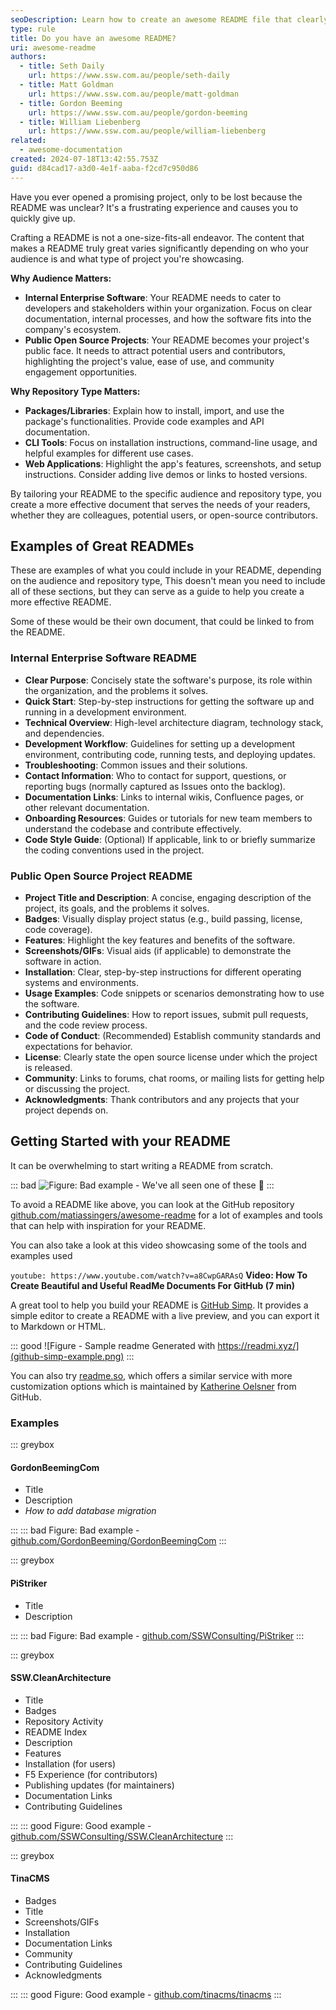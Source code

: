 ```yaml
---
seoDescription: Learn how to create an awesome README file that clearly communicates your project's purpose, setup instructions, and usage guidelines.
type: rule
title: Do you have an awesome README?
uri: awesome-readme
authors:
  - title: Seth Daily
    url: https://www.ssw.com.au/people/seth-daily
  - title: Matt Goldman
    url: https://www.ssw.com.au/people/matt-goldman
  - title: Gordon Beeming
    url: https://www.ssw.com.au/people/gordon-beeming
  - title: William Liebenberg
    url: https://www.ssw.com.au/people/william-liebenberg
related:
  - awesome-documentation
created: 2024-07-18T13:42:55.753Z
guid: d84cad17-a3d0-4e1f-aaba-f2cd7c950d86
---
```


Have you ever opened a promising project, only to be lost because the README was unclear? It's a frustrating experience and causes you to quickly give up.

Crafting a README is not a one-size-fits-all endeavor. The content that makes a README truly great varies significantly depending on who your audience is and what type of project you're showcasing.

<!--endintro-->

**Why Audience Matters:**

- **Internal Enterprise Software**: Your README needs to cater to developers and stakeholders within your organization. Focus on clear documentation, internal processes, and how the software fits into the company's ecosystem.
- **Public Open Source Projects**: Your README becomes your project's public face. It needs to attract potential users and contributors, highlighting the project's value, ease of use, and community engagement opportunities.

**Why Repository Type Matters:**

- **Packages/Libraries**: Explain how to install, import, and use the package's functionalities. Provide code examples and API documentation.
- **CLI Tools**: Focus on installation instructions, command-line usage, and helpful examples for different use cases.
- **Web Applications**: Highlight the app's features, screenshots, and setup instructions. Consider adding live demos or links to hosted versions.

By tailoring your README to the specific audience and repository type, you create a more effective document that serves the needs of your readers, whether they are colleagues, potential users, or open-source contributors.

## Examples of Great READMEs

These are examples of what you could include in your README, depending on the audience and repository type, This doesn't mean you need to include all of these sections, but they can serve as a guide to help you create a more effective README.

Some of these would be their own document, that could be linked to from the README.

### Internal Enterprise Software README

- **Clear Purpose**: Concisely state the software's purpose, its role within the organization, and the problems it solves.
- **Quick Start**: Step-by-step instructions for getting the software up and running in a development environment.
- **Technical Overview**: High-level architecture diagram, technology stack, and dependencies.
- **Development Workflow**: Guidelines for setting up a development environment, contributing code, running tests, and deploying updates.
- **Troubleshooting**: Common issues and their solutions.
- **Contact Information**: Who to contact for support, questions, or reporting bugs (normally captured as Issues onto the backlog).
- **Documentation Links**: Links to internal wikis, Confluence pages, or other relevant documentation.
- **Onboarding Resources**: Guides or tutorials for new team members to understand the codebase and contribute effectively.
- **Code Style Guide**: (Optional) If applicable, link to or briefly summarize the coding conventions used in the project.

### Public Open Source Project README

- **Project Title and Description**: A concise, engaging description of the project, its goals, and the problems it solves.
- **Badges**: Visually display project status (e.g., build passing, license, code coverage).
- **Features**: Highlight the key features and benefits of the software.
- **Screenshots/GIFs**: Visual aids (if applicable) to demonstrate the software in action.
- **Installation**: Clear, step-by-step instructions for different operating systems and environments.
- **Usage Examples**: Code snippets or scenarios demonstrating how to use the software.
- **Contributing Guidelines**: How to report issues, submit pull requests, and the code review process.
- **Code of Conduct**: (Recommended) Establish community standards and expectations for behavior.
- **License**: Clearly state the open source license under which the project is released.
- **Community**: Links to forums, chat rooms, or mailing lists for getting help or discussing the project.
- **Acknowledgments**: Thank contributors and any projects that your project depends on.

## Getting Started with your README

It can be overwhelming to start writing a README from scratch.

::: bad
![Figure: Bad example - We've all seen one of these 🤮](readme-bad.jpg)
:::

To avoid a README like above, you can look at the GitHub repository [github.com/matiassingers/awesome-readme](https://github.com/matiassingers/awesome-readme) for a lot of examples and tools that can help with inspiration for your README.

You can also take a look at this video showcasing some of the tools and examples used

`youtube: https://www.youtube.com/watch?v=a8CwpGARAsQ`
**Video: How To Create Beautiful and Useful ReadMe Documents For GitHub (7 min)**

A great tool to help you build your README is [GitHub Simp](https://readmi.xyz/). It provides a simple editor to create a README with a live preview, and you can export it to Markdown or HTML.

::: good
![Figure - Sample readme Generated with https://readmi.xyz/](github-simp-example.png)
:::

You can also try [readme.so](https://readme.so/), which offers a similar service with more customization options which is maintained by [Katherine Oelsner](https://github.com/octokatherine) from GitHub.

### Examples

::: greybox

#### GordonBeemingCom

- Title
- Description
- _How to add database migration_

:::
::: bad
Figure: Bad example - [github.com/GordonBeeming/GordonBeemingCom](https://github.com/GordonBeeming/GordonBeemingCom)
:::

::: greybox

#### PiStriker

- Title
- Description

:::
::: bad
Figure: Bad example - [github.com/SSWConsulting/PiStriker](https://github.com/SSWConsulting/PiStriker)
:::

::: greybox

#### SSW.CleanArchitecture

- Title
- Badges
- Repository Activity
- README Index
- Description
- Features
- Installation (for users)
- F5 Experience (for contributors)
- Publishing updates (for maintainers)
- Documentation Links
- Contributing Guidelines

:::
::: good
Figure: Good example - [github.com/SSWConsulting/SSW.CleanArchitecture](https://github.com/SSWConsulting/SSW.CleanArchitecture)
:::

::: greybox

#### TinaCMS

- Badges
- Title
- Screenshots/GIFs
- Installation
- Documentation Links
- Community
- Contributing Guidelines
- Acknowledgments

:::
::: good
Figure: Good example - [github.com/tinacms/tinacms](https://github.com/tinacms/tinacms)
:::
